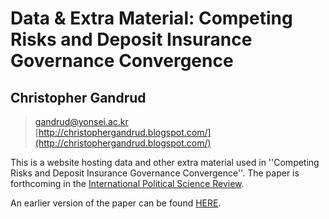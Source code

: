 # Data & Extra Material: Competing Risks and Deposit Insurance Governance Convergence

## Christopher Gandrud

> <a href = "mailto:gandrud@yonsei.ac.kr">gandrud@yonsei.ac.kr</a>  
> [http://christophergandrud.blogspot.com/](http://christophergandrud.blogspot.com/)

This is a website hosting data and other extra material used in ''Competing Risks and Deposit Insurance Governance Convergence''. The paper is forthcoming in the [International Political Science Review](http://ips.sagepub.com/).

An earlier version of the paper can be found [HERE](http://dl.dropbox.com/u/12581470/Working_Papers/DI_Gandrud_2011.pdf).